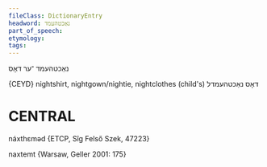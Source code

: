 ```yaml
---
fileClass: DictionaryEntry
headword: נאַכטהעמד
part_of_speech: 
etymology: 
tags: 
---
```

נאַכטהעמד
־ער
דאָס

{CEYD}
nightshirt, nightgown/nightie, nightclothes
(child's) דאָס נאַכטהעמדל

CENTRAL
========

náxthɛməd {ETCP, Sîg Felső Szek, 47223}

naxtemt {Warsaw, Geller 2001: 175}